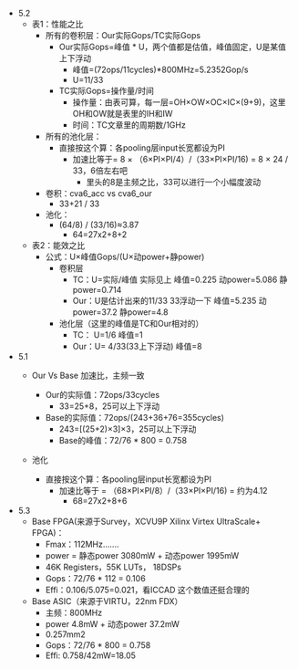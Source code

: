 * 5.2
  * 表1：性能之比
    * 所有的卷积层：Our实际Gops/TC实际Gops
      * Our实际Gops=峰值 * U，两个值都是估值，峰值固定，U是某值上下浮动
        * 峰值=(72ops/11cycles)*800MHz=5.2352Gop/s
        * U=11/33
      * TC实际Gops=操作量/时间
        * 操作量：由表可算，每一层=OH×OW×OC×IC×(9+9)，这里OH和OW就是表里的IH和IW
        * 时间：TC文章里的周期数/1GHz
    * 所有的池化层：
      * 直接按这个算：各pooling层input长宽都设为PI
        * 加速比等于= 8 × （6×PI×PI/4）/（33×PI×PI/16) =  8 × 24 / 33，6倍左右吧
          * 里头的8是主频之比，33可以进行一个小幅度波动
    * 卷积：cva6_acc vs cva6_our
      * 33+21 / 33
    * 池化：
      * (64/8) / (33/16)≈3.87
        * 64=27x2+8+2
  * 表2：能效之比
    * 公式：U×峰值Gops/(U×动power+静power)
      * 卷积层
        * TC：U=实际/峰值 实际见上 峰值=0.225 动power=5.086 静power=0.714
        * Our：U是估计出来的11/33 33浮动一下 峰值=5.235  动power=37.2 静power=4.8
      * 池化层（这里的峰值是TC和Our相对的）
        * TC： U=1/6 峰值=1
        * Our：U= 4/33(33上下浮动)  峰值=8
* 5.1
  * Our Vs Base 加速比，主频一致

    * Our的实际值：72ops/33cycles
      * 33=25+8，25可以上下浮动
    * Base的实际值：72ops/(243+36+76=355cycles)
      * 243=[(25+2)×3]×3，25可以上下浮动
      * Base的峰值：72/76 * 800 = 0.758
  * 池化

    * 直接按这个算：各pooling层input长宽都设为PI
      * 加速比等于  =  （68×PI×PI/8）/（33×PI×PI/16) =  约为4.12
        * 68=27x2+8+6
* 5.3
  * Base FPGA(来源于Survey，XCVU9P Xilinx Virtex UltraScale+ FPGA)：
    * Fmax：112MHz.......
    * power = 静态power 3080mW + 动态power 1995mW
    * 46K Registers，55K LUTs， 18DSPs
    * Gops：72/76 * 112 = 0.106
    * Effi：0.106/5.075=0.021，看ICCAD 这个数值还挺合理的
  * Base ASIC（来源于VIRTU，22nm FDX）
    * 主频：800MHz
    * power 4.8mW + 动态power 37.2mW
    * 0.257mm2
    * Gops：72/76 * 800 = 0.758
    * Effi: 0.758/42mW=18.05
